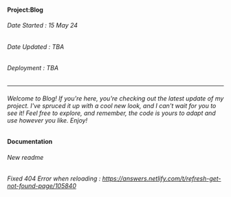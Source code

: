 #### Project:Blog
###### Date Started : 15 May 24
###### Date Updated : TBA
###### Deployment : TBA
---
###### Welcome to Blog! If you're here, you're checking out the latest update of my project. I've spruced it up with a cool new look, and I can't wait for you to see it! Feel free to explore, and remember, the code is yours to adapt and use however you like. Enjoy! ######

#### Documentation
###### New readme
###### Fixed 404 Error when reloading : https://answers.netlify.com/t/refresh-get-not-found-page/105840
